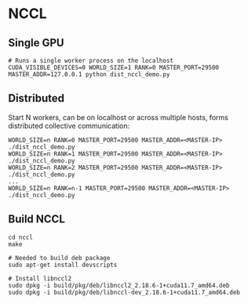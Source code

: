 # NCCL

## Single GPU
```
# Runs a single worker process on the localhost
CUDA_VISIBLE_DEVICES=0 WORLD_SIZE=1 RANK=0 MASTER_PORT=29500 MASTER_ADDR=127.0.0.1 python dist_nccl_demo.py
```

## Distributed

Start N workers, can be on localhost or across multiple hosts, forms distributed collective communication:
```
WORLD_SIZE=n RANK=0 MASTER_PORT=29500 MASTER_ADDR=<MASTER-IP> ./dist_nccl_demo.py
WORLD_SIZE=n RANK=1 MASTER_PORT=29500 MASTER_ADDR=<MASTER-IP> ./dist_nccl_demo.py 
WORLD_SIZE=n RANK=2 MASTER_PORT=29500 MASTER_ADDR=<MASTER-IP> ./dist_nccl_demo.py 
...
WORLD_SIZE=n RANK=n-1 MASTER_PORT=29500 MASTER_ADDR=<MASTER-IP> ./dist_nccl_demo.py  
```

## Build NCCL
```
cd nccl
make

# Needed to build deb package
sudo apt-get install devscripts

# Install libnccl2
sudo dpkg -i build/pkg/deb/libnccl2_2.18.6-1+cuda11.7_amd64.deb
sudo dpkg -i build/pkg/deb/libnccl-dev_2.18.6-1+cuda11.7_amd64.deb
```

